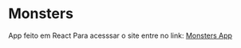 # Monsters
App feito em React
Para acesssar o site entre no link: <a href="https://alexpxmort.github.io/Monsters/" target="_blank">Monsters App</a>
